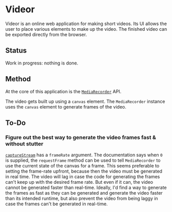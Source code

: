 # Videor

Videor is an online web application for making short videos. Its UI allows the
user to place various elements to make up the video. The finished video can be
exported directly from the browser.

## Status

Work in progress: nothing is done.

## Method

At the core of this application is the [`MediaRecorder`] API.

[`MediaRecorder`]: https://developer.mozilla.org/en-US/docs/Web/API/MediaRecorder

The video gets built up using a `canvas` element. The `MediaRecorder` instance
uses the `canvas` element to generate frames of the video.

## To-Do

### Figure out the best way to generate the video frames fast & without stutter

[`captureStream`] has a `frameRate` argument. The documentation says when `0` is
supplied, the `requestFrame` method can be used to tell `MediaRecorder` to use
the current state of the canvas for a frame. This seems preferable to setting
the frame-rate upfront, because then the video must be generated in real time.
The video will lag in case the code for generating the frames can't keep up with
the desired frame rate. But even if it can, the video cannot be generated faster
than real-time. Ideally, I'd find a way to generate the frames as fast as they
can be generated and generate the video faster than its intended runtime, but
also prevent the video from being laggy in case the frames can't be generated in
real-time.

[`captureStream`]: https://developer.mozilla.org/en-US/docs/Web/API/HTMLCanvasElement/captureStream

